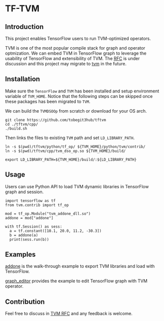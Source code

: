 # TF-TVM

## Introduction

This project enables TensorFlow users to run TVM-optimized operators. 

TVM is one of the most popular compile stack for graph and operator optmization. We can embed TVM in TensorFlow graph to leverage the usability of TensorFlow and extensibility of TVM. The [RFC](https://discuss.tvm.ai/t/rfc-add-tensorflow-custom-op-to-embed-tvm-runtime-in-tensorflow-graph-and-session/4601) is under discussion and this project may migrate to [tvm](https://github.com/apache/incubator-tvm) in the future.

## Installation

Make sure the `TensorFlow` and `TVM` has been installed and setup environment variable of `TVM_HOME`. Notice that the following steps can be skipped once these packages has been migrated to `TVM`.

We can build the `TVMDSOOp` from scratch or download for your OS arch.

```
git clone https://github.com/tobegit3hub/tftvm
cd ./tftvm/cpp/
./build.sh
```

Then links the files to existing `TVM` path and set `LD_LIBRARY_PATH`.

```
ln -s $(pwd)/tftvm/python/tf_op/ ${TVM_HOME}/python/tvm/contrib/
ln -s $(pwd)/tftvm/cpp/tvm_dso_op.so ${TVM_HOME}/build/

export LD_LIBRARY_PATH=${TVM_HOME}/build/:${LD_LIBRARY_PATH}
```

## Usage

Users can use Python API to load TVM dynamic libraries in TensorFlow graph and session.

```
import tensorflow as tf
from tvm.contrib import tf_op

mod = tf_op.Module("tvm_addone_dll.so")
addone = mod["addone"]

with tf.Session() as sess:
  a = tf.constant([10.1, 20.0, 11.2, -30.3])
  b = addone(a)
  print(sess.run(b))
```

## Examples

[addone](./examples/addone/) is the walk-through example to export TVM libraries and load with TensorFlow.

[graph_editor](./graph_editor/addone_example.py) provides the example to edit TensorFlow graph with TVM operator.

## Contribution

Feel free to discuss in [TVM RFC](https://discuss.tvm.ai/t/rfc-add-tensorflow-custom-op-to-embed-tvm-runtime-in-tensorflow-graph-and-session/4601) and any feedback is welcome.
